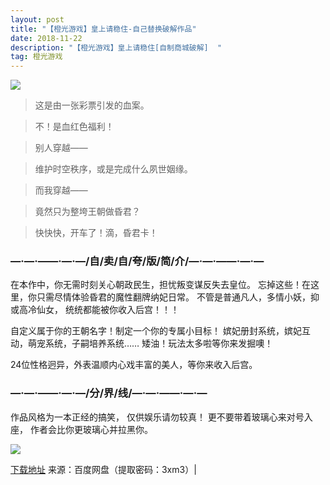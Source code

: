 ```yaml
---
layout: post
title: "【橙光游戏】皇上请稳住-自己替换破解作品"
date: 2018-11-22
description: "【橙光游戏】皇上请稳住[自制商城破解]  "
tag: 橙光游戏
---
```


![](https://attach.52pojie.cn/forum/201810/27/035839th944hhmr59ndp2p.jpg)

>这是由一张彩票引发的血案。

>不！是血红色福利！

>别人穿越——

>维护时空秩序，或是完成什么夙世姻缘。

>而我穿越——

>竟然只为整垮王朝做昏君？

>快快快，开车了！滴，昏君卡！

###  —·—·——·—·—/自/卖/自/夸/版/简/介/—·—·——·—·—

在本作中，你无需时刻关心朝政民生，担忧叛变谋反失去皇位。
忘掉这些！在这里，你只需尽情体验昏君的魔性翻牌纳妃日常。
不管是普通凡人，多情小妖，抑或高冷仙女，
统统都能被你收入后宫！！！

自定义属于你的王朝名字！制定一个你的专属小目标！
嫔妃册封系统，嫔妃互动，萌宠系统，子嗣培养系统……
矮油！玩法太多啦等你来发掘噢！

24位性格迥异，外表温顺内心戏丰富的美人，等你来收入后宫。

###  —·—·——·—·—/分/界/线/—·—·——·—·—

作品风格为一本正经的搞笑，
仅供娱乐请勿较真！
更不要带着玻璃心来对号入座，
作者会比你更玻璃心并拉黑你。

![](https://attach.52pojie.cn/forum/201810/27/035842a2zg2jj2l2khe27e.jpg)

<a title="点击下载" href="https://pan.baidu.com/s/1CbXFsC9HxovAh7WY9WTu5A" rel="nofollow" target="_blank">下载地址</a> 来源：百度网盘（提取密码：3xm3）|
